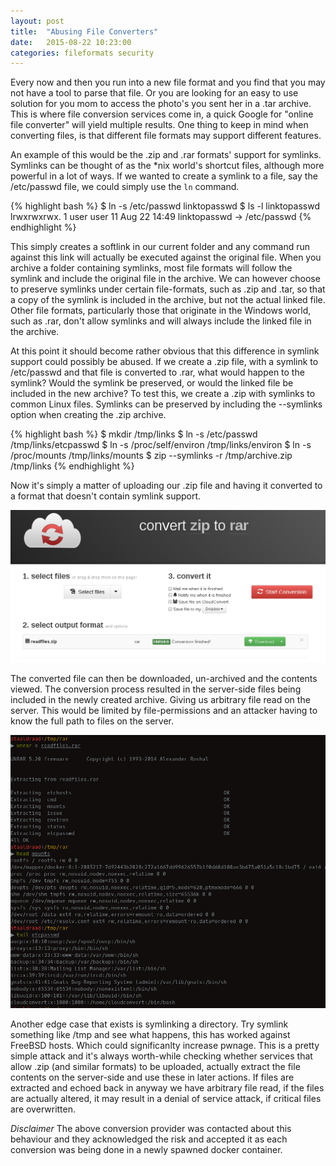 ```yaml
---
layout: post
title:  "Abusing File Converters"
date:   2015-08-22 10:23:00
categories: fileformats security 
---
```

Every now and then you run into a new file format and you find that you may not have a tool to parse that file. Or you are looking for an easy to use solution for you mom to access the photo's you sent her in a .tar archive. This is where file conversion services come in, a quick Google for "online file converter" will yield multiple results. One thing to keep in mind when converting files, is that different file formats may support different features. 

An example of this would be the .zip and .rar formats' support for symlinks. Symlinks can be thought of as the *nix world's shortcut files, although more powerful in a lot of ways. If we wanted to create a symlink to a file, say the /etc/passwd file, we could simply use the `ln` command.

{% highlight bash %}
$ ln -s /etc/passwd linktopasswd
$ ls -l linktopasswd
lrwxrwxrwx. 1 user user 11 Aug 22 14:49 linktopasswd -> /etc/passwd
{% endhighlight %}

This simply creates a softlink in our current folder and any command run against this link will actually be executed against the original file. When you archive a folder containing symlinks, most file formats will follow the symlink and include the original file in the archive. We can however choose to preserve symlinks under certain file-formats, such as .zip and .tar, so that a copy of the symlink is included in the archive, but not the actual linked file. Other file formats, particularly those that originate in the Windows world, such as .rar, don't allow symlinks and will always include the linked file in the archive. 

At this point it should become rather obvious that this difference in symlink support could possibly be abused. If we create a .zip file, with a symlink to /etc/passwd and that file is converted to .rar, what would happen to the symlink? Would the symlink be preserved, or would the linked file be included in the new archive? 
To test this, we create a .zip with symlinks to common Linux files. Symlinks can be preserved by including the --symlinks option when creating the .zip archive.

{% highlight bash %}
$ mkdir /tmp/links
$ ln -s /etc/passwd /tmp/links/etcpasswd
$ ln -s /proc/self/environ /tmp/links/environ
$ ln -s /proc/mounts /tmp/links/mounts
$ zip --symlinks -r /tmp/archive.zip /tmp/links
{% endhighlight %}

Now it's simply a matter of uploading our .zip file and having it converted to a format that doesn't contain symlink support. 

![Use online converter](/assets/conv_zip_rar.png)

The converted file can then be downloaded, un-archived and the contents viewed. The conversion process resulted in the server-side files being included in the newly created archive. Giving us arbitrary file read on the server. This would be limited by file-permissions and an attacker having to know the full path to files on the server.

![Unrar and view contents](/assets/viewlinks.png)

Another edge case that exists is symlinking a directory. Try symlink something like /tmp and see what happens, this has worked against FreeBSD hosts. Which could significanlty increase pwnage.
This is a pretty simple attack and it's always worth-while checking whether services that allow .zip (and similar formats) to be uploaded, actually extract the file contents on the server-side and use these in later actions. If files are extracted and echoed back in anyway we have arbitrary file read, if the files are actually altered, it may result in a denial of service attack, if critical files are overwritten. 

*Disclaimer* The above conversion provider was contacted about this behaviour and they acknowledged the risk and accepted it as each conversion was being done in a newly spawned docker container. 

